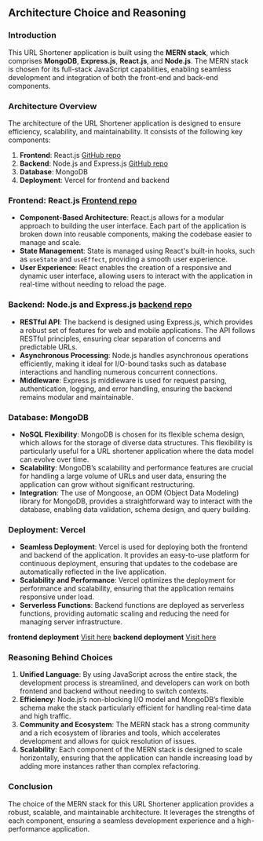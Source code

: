 ## Architecture Choice and Reasoning

### Introduction
This URL Shortener application is built using the **MERN stack**, which comprises **MongoDB**, **Express.js**, **React.js**, and **Node.js**. The MERN stack is chosen for its full-stack JavaScript capabilities, enabling seamless development and integration of both the front-end and back-end components.

### Architecture Overview
The architecture of the URL Shortener application is designed to ensure efficiency, scalability, and maintainability. It consists of the following key components:

1. **Frontend**: React.js [GitHub repo](https://github.com/ansari0007/url_shortner_client.git)
2. **Backend**: Node.js and Express.js [GitHub repo](https://github.com/ansari0007/url_shortner_server.git)
3. **Database**: MongoDB
4. **Deployment**: Vercel for frontend and backend

### Frontend: React.js [Frontend repo](https://github.com/ansari0007/url_shortner_client.git)
- **Component-Based Architecture**: React.js allows for a modular approach to building the user interface. Each part of the application is broken down into reusable components, making the codebase easier to manage and scale.
- **State Management**: State is managed using React's built-in hooks, such as `useState` and `useEffect`, providing a smooth user experience.
- **User Experience**: React enables the creation of a responsive and dynamic user interface, allowing users to interact with the application in real-time without needing to reload the page.

### Backend: Node.js and Express.js [backend repo](https://github.com/ansari0007/url_shortner_server.git)
- **RESTful API**: The backend is designed using Express.js, which provides a robust set of features for web and mobile applications. The API follows RESTful principles, ensuring clear separation of concerns and predictable URLs.
- **Asynchronous Processing**: Node.js handles asynchronous operations efficiently, making it ideal for I/O-bound tasks such as database interactions and handling numerous concurrent connections.
- **Middleware**: Express.js middleware is used for request parsing, authentication, logging, and error handling, ensuring the backend remains modular and maintainable.

### Database: MongoDB
- **NoSQL Flexibility**: MongoDB is chosen for its flexible schema design, which allows for the storage of diverse data structures. This flexibility is particularly useful for a URL shortener application where the data model can evolve over time.
- **Scalability**: MongoDB’s scalability and performance features are crucial for handling a large volume of URLs and user data, ensuring the application can grow without significant restructuring.
- **Integration**: The use of Mongoose, an ODM (Object Data Modeling) library for MongoDB, provides a straightforward way to interact with the database, enabling data validation, schema design, and query building.

### Deployment: Vercel
- **Seamless Deployment**: Vercel is used for deploying both the frontend and backend of the application. It provides an easy-to-use platform for continuous deployment, ensuring that updates to the codebase are automatically reflected in the live application.
- **Scalability and Performance**: Vercel optimizes the deployment for performance and scalability, ensuring that the application remains responsive under load.
- **Serverless Functions**: Backend functions are deployed as serverless functions, providing automatic scaling and reducing the need for managing server infrastructure.

**frontend deployment**
[Visit here](url-shortner-client-omega.vercel.app
)
**backend deployment**
[Visit here](https://url-shortner-server-xi.vercel.app/)
### Reasoning Behind Choices
1. **Unified Language**: By using JavaScript across the entire stack, the development process is streamlined, and developers can work on both frontend and backend without needing to switch contexts.
2. **Efficiency**: Node.js’s non-blocking I/O model and MongoDB’s flexible schema make the stack particularly efficient for handling real-time data and high traffic.
3. **Community and Ecosystem**: The MERN stack has a strong community and a rich ecosystem of libraries and tools, which accelerates development and allows for quick resolution of issues.
4. **Scalability**: Each component of the MERN stack is designed to scale horizontally, ensuring that the application can handle increasing load by adding more instances rather than complex refactoring.

### Conclusion
The choice of the MERN stack for this URL Shortener application provides a robust, scalable, and maintainable architecture. It leverages the strengths of each component, ensuring a seamless development experience and a high-performance application.
